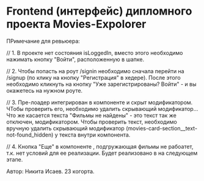 # Frontend (интерфейс) дипломного проекта Movies-Expolorer

ПРимечание для ревьюера:

// 1. В проекте нет состояния isLoggedIn, вместо этого необходимо нажимать кнопку "Войти", расположенную в шапке. 

// 2. Чтобы попасть на роут /signin необходимо сначала перейти на /signup (по клику на кнопку "Регистрация" в хедере). После этого необходимо кликнуть на кнопку "Уже зарегистрированы? Войти" - и вы окажетесь на нужном роуте.

// 3. Пре-лоадер интегрирован в компоненте <MoviesCardList /> и скрыт модификатором. ЧТобы проверить его, необходимо удалить скрывающий модификатор... Что же касается текста "Фильмы не найдены" - это текст так же отключен, модификатором. Чтобы проверить текст, необходимо вручную удалить скрывающий модификатор (movies-card-section__text-not-found_hidden) у текста внутри компонента.

// 4. Кнопка "Еще" в компоненте <MoviesCardList />, подгружающая фильмы не рабоатет, т.к. нет условий для ее реализации. Будет реализовано в на следующем этапе.



Автор: Никита Исаев. 23 когорта.